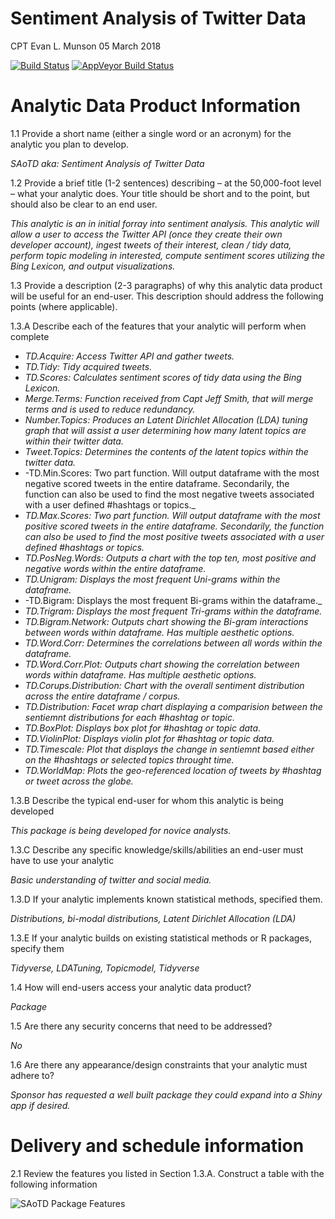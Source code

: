 Sentiment Analysis of Twitter Data
================
CPT Evan L. Munson
05 March 2018

<!-- don't edit the .md file, instead edit the .Rmd -->

[![Build
Status](https://travis-ci.org/evan-l-munson/SAoTD.svg?branch=master)](https://travis-ci.org/evan-l-munson/SAoTD)
[![AppVeyor Build
Status](https://ci.appveyor.com/api/projects/status/github/evan-l-munson/SAoTD?branch=master&svg=true)](https://ci.appveyor.com/project/evan-l-munson/SAoTD)

# Analytic Data Product Information

1.1 Provide a short name (either a single word or an acronym) for the
analytic you plan to develop.

*SAoTD aka: Sentiment Analysis of Twitter Data*

1.2 Provide a brief title (1-2 sentences) describing – at the
50,000-foot level – what your analytic does. Your title should be short
and to the point, but should also be clear to an end user.

*This analytic is an in initial forray into sentiment analysis. This
analytic will allow a user to access the Twitter API (once they create
their own developer account), ingest tweets of their interest, clean /
tidy data, perform topic modeling in interested, compute sentiment
scores utilizing the Bing Lexicon, and output visualizations.*

1.3 Provide a description (2-3 paragraphs) of why this analytic data
product will be useful for an end-user. This description should address
the following points (where applicable).

1.3.A Describe each of the features that your analytic will perform when
complete

  - *TD.Acquire: Access Twitter API and gather tweets.*
  - *TD.Tidy: Tidy acquired tweets.*
  - *TD.Scores: Calculates sentiment scores of tidy data using the Bing
    Lexicon.*
  - *Merge.Terms: Function received from Capt Jeff Smith, that will
    merge terms and is used to reduce redundancy.*
  - *Number.Topics: Produces an Latent Dirichlet Allocation (LDA) tuning
    graph that will assist a user determining how many latent topics are
    within their twitter data.*
  - *Tweet.Topics: Determines the contents of the latent topics within
    the twitter data.*
  - \-TD.Min.Scores: Two part function. Will output dataframe with the
    most negative scored tweets in the entire dataframe. Secondarily,
    the function can also be used to find the most negative tweets
    associated with a user defined \#hashtags or topics.\_
  - *TD.Max.Scores: Two part function. Will output dataframe with the
    most positive scored tweets in the entire dataframe. Secondarily,
    the function can also be used to find the most positive tweets
    associated with a user defined \#hashtags or topics.*
  - *TD.PosNeg.Words: Outputs a chart with the top ten, most positive
    and negative words within the entire dataframe.*
  - *TD.Unigram: Displays the most frequent Uni-grams within the
    dataframe.*
  - \-TD.Bigram: Displays the most frequent Bi-grams within the
    dataframe.\_
  - *TD.Trigram: Displays the most frequent Tri-grams within the
    dataframe.*
  - *TD.Bigram.Network: Outputs chart showing the Bi-gram interactions
    between words within dataframe. Has multiple aesthetic options.*
  - *TD.Word.Corr: Determines the correlations between all words within
    the dataframe.*
  - *TD.Word.Corr.Plot: Outputs chart showing the correlation between
    words within dataframe. Has multiple aesthetic options.*
  - *TD.Corups.Distribution: Chart with the overall sentiment
    distribution across the entire dataframe / corpus.*
  - *TD.Distribution: Facet wrap chart displaying a comparision between
    the sentiemnt distributions for each \#hashtag or topic.*
  - *TD.BoxPlot: Displays box plot for \#hashtag or topic data.*
  - *TD.ViolinPlot: Displays violin plot for \#hashtag or topic data.*
  - *TD.Timescale: Plot that displays the change in sentiemnt based
    either on the \#hashtags or selected topics throught time.*
  - *TD.WorldMap: Plots the geo-referenced location of tweets by
    \#hashtag or tweet across the globe.*

1.3.B Describe the typical end-user for whom this analytic is being
developed

*This package is being developed for novice analysts.*

1.3.C Describe any specific knowledge/skills/abilities an end-user must
have to use your analytic

*Basic understanding of twitter and social media.*

1.3.D If your analytic implements known statistical methods, specified
them.

*Distributions, bi-modal distributions, Latent Dirichlet Allocation
(LDA)*

1.3.E If your analytic builds on existing statistical methods or R
packages, specify them

*Tidyverse, LDATuning, Topicmodel, Tidyverse*

1.4 How will end-users access your analytic data product?

*Package*

1.5 Are there any security concerns that need to be addressed?

*No*

1.6 Are there any appearance/design constraints that your analytic must
adhere to?

*Sponsor has requested a well built package they could expand into a
Shiny app if desired.*

# Delivery and schedule information

2.1 Review the features you listed in Section 1.3.A. Construct a table
with the following information

![SAoTD Package Features](Proposal_Chart.png)
